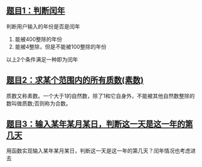 ## [题目1：判断闰年](/基础/判断闰年.py)

判断用户输入的年份是否是闰年

1. 能被400整除的年份
2. 能被4整除，但是不能被100整除的年份

以上2个条件满足一种即为闰年

## [题目2：求某个范围内的所有质数(素数)](/基础/求某个范围内的所有质数(素数).py)

质数又称素数。一个大于1的自然数，除了1和它自身外，不能被其他自然数整除的数叫做质数;否则称为合数。

## [题目3：输入某年某月某日，判断这一天是这一年的第几天](/基础/输入某年某月某日，判断这一天是这一年的第几天.py)
用函数实现输入某年某月某日，判断这一天是这一年的第几天？闰年情况也考虑进去
